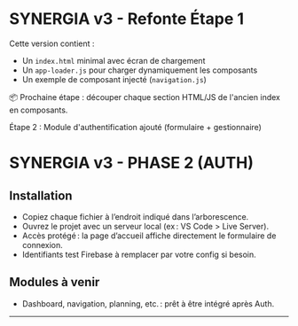 # SYNERGIA v3 - Refonte Étape 1

Cette version contient :
- Un `index.html` minimal avec écran de chargement
- Un `app-loader.js` pour charger dynamiquement les composants
- Un exemple de composant injecté (`navigation.js`)

📦 Prochaine étape : découper chaque section HTML/JS de l'ancien index en composants.

Étape 2 : Module d'authentification ajouté (formulaire + gestionnaire)

# SYNERGIA v3 - PHASE 2 (AUTH)

## Installation

- Copiez chaque fichier à l’endroit indiqué dans l’arborescence.
- Ouvrez le projet avec un serveur local (ex : VS Code > Live Server).
- Accès protégé : la page d’accueil affiche directement le formulaire de connexion.
- Identifiants test Firebase à remplacer par votre config si besoin.

## Modules à venir
- Dashboard, navigation, planning, etc. : prêt à être intégré après Auth.

---
